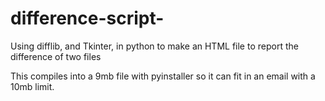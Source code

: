 # difference-script-
Using difflib, and Tkinter, in python to make an HTML file to report the difference of two files   


This compiles into a 9mb file with pyinstaller so it can fit in an email with a 10mb limit. 
